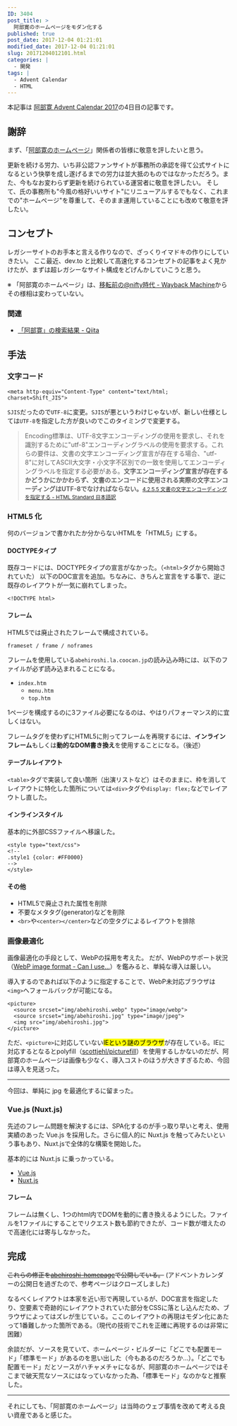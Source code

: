 ```yaml
---
ID: 3404
post_title: >
  阿部寛のホームページをモダン化する
published: true
post_date: 2017-12-04 01:21:01
modified_date: 2017-12-04 01:21:01
slug: 20171204012101.html
categories: |
  - 開発
tags: |
  - Advent Calendar
  - HTML
---
```

<div class="c-alert is-info">本記事は <a href="https://qiita.com/advent-calendar/2017/abehiroshi"> 阿部寛 Advent Calendar 2017</a>の4日目の記事です。</div>

<!--more-->

## 謝辞

まず、「[阿部寛のホームページ](http://abehiroshi.la.coocan.jp/)」関係者の皆様に敬意を評したいと思う。

更新を続ける労力、いち非公認ファンサイトが事務所の承認を得て公式サイトになるという快挙を成し遂げるまでの労力は並大抵のものではなかっただろう。また、今もなお変わらず更新を続けられている運営者に敬意を評したい。
そして、氏の事務所も"今風の格好いいサイト"にリニューアルするでもなく、これまでの"ホームページ"を尊重して、そのまま運用していることにも改めて敬意を評したい。


## コンセプト

レガシーサイトのお手本と言える作りなので、ざっくりイマドキの作りにしていきたい。
ここ最近、dev.to と比較して高速化するコンセプトの記事をよく見かけたが、まずは超レガシーなサイト構成をどげんかしていこうと思う。

※ 「阿部寛のホームページ」は、[移転前の@nifty時代 - Wayback Machine](https://web.archive.org/web/20040507022130/http://homepage3.nifty.com/abe-hiroshi/)からその様相は変わっていない。

### 関連

* [「阿部寛」の検索結果 - Qiita](https://qiita.com/search?q=%E9%98%BF%E9%83%A8%E5%AF%9B&sort=created)

## 手法

### 文字コード

```language-html
<meta http-equiv="Content-Type" content="text/html; charset=Shift_JIS">
```

`SJIS`だったので`UTF-8`に変更。`SJIS`が悪というわけじゃないが、新しい仕様としては`UTF-8`を指定した方が良いのでこのタイミングで変更する。

<blockquote>Encoding標準は、UTF-8文字エンコーディングの使用を要求し、それを識別するために"utf-8"エンコーディングラベルの使用を要求する。これらの要件は、文書の文字エンコーディング宣言が存在する場合、"utf-8"に対してASCII大文字・小文字不区別での一致を使用してエンコーディングラベルを指定する必要がある。<b>文字エンコーディング宣言が存在するかどうかにかかわらず、文書のエンコードに使用される実際の文字エンコーディングはUTF-8でなければならない。</b><small><a href="https://momdo.github.io/html/semantics.html#charset">4.2.5.5 文書の文字エンコーディングを指定する - HTML Standard 日本語訳</a></small></blockquote>


### HTML5 化

何のバージョンで書かれたか分からないHTMLを「HTML5」にする。

#### DOCTYPEタイプ

既存コードには、DOCTYPEタイプの宣言がなかった。（`<html>`タグから開始されていた）
以下のDOC宣言を追加。ちなみに、きちんと宣言をする事で、逆に既存のレイアウトが一気に崩れてしまった。

```language-html
<!DOCTYPE html>
```

#### フレーム

HTML5では廃止されたフレームで構成されている。

```
frameset / frame / noframes
```

フレームを使用している`abehiroshi.la.coocan.jp`の読み込み時には、以下のファイルが必ず読み込まれることになる。

* `index.htm`
  * `menu.htm`
  * `top.htm`

1ページを構成するのに3ファイル必要になるのは、やはりパフォーマンス的に宜しくはない。

フレームタグを使わずにHTML5に則ってフレームを再現するには、**インラインフレーム**もしくは**動的なDOM書き換え**を使用することになる。（後述）


#### テーブルレイアウト

`<table>`タグで実装して良い箇所（出演リストなど）はそのままに、枠を消してレイアウトに特化した箇所については`<div>`タグや`display: flex;`などでレイアウトし直した。

#### インラインスタイル

基本的に外部CSSファイルへ移譲した。

```language-html
<style type="text/css">
<!--
.style1 {color: #FF0000}
-->
</style>
```

#### その他

- HTML5で廃止された属性を削除
- 不要なメタタグ(generator)などを削除
- `<br>`や`<center></center>`などの空タグによるレイアウトを排除


### 画像最適化

画像最適化の手段として、WebPの採用を考えた。
だが、WebPのサポート状況（[WebP image format - Can I use...](https://caniuse.com/#feat=webp)）を鑑みると、単純な導入は厳しい。

導入するのであれば以下のように指定することで、WebP未対応ブラウザは`<img>`へフォールバックが可能になる。

```language-html
<picture>
  <source srcset="img/abehiroshi.webp" type="image/webp">
  <source srcset="img/abehiroshi.jpg" type="image/jpeg"> 
  <img src="img/abehiroshi.jpg">
</picture>
```

ただ、`<picture>`に対応していない<mark>IEという謎のブラウザ</mark>が存在している。IEに対応するとなるとpolyfill（[scottjehl/picturefill](https://github.com/scottjehl/picturefill)）を使用するしかないのだが、阿部寛のホームページは画像も少なく、導入コストのほうが大きすぎるため、今回は導入を見送った。

---

今回は、単純に jpg を最適化するに留まった。


### Vue.js (Nuxt.js)

先述のフレーム問題を解決するには、SPA化するのが手っ取り早いと考え、使用実績のあった Vue.js を採用した。さらに個人的に Nuxt.js を触ってみたいという事もあり、Nuxt.jsで全体的な構築を開始した。

基本的には Nuxt.js に乗っかっている。

- [Vue.js](https://jp.vuejs.org/)
- [Nuxt.js](https://ja.nuxtjs.org/)

#### フレーム

フレームは無くし、1つのhtml内でDOMを動的に書き換えるようにした。ファイルを1ファイルにすることでリクエスト数も節約できたが、コード数が増えたので高速化には寄与しなかった。


## 完成

<!--
<figure>
<img src="https://i.imgur.com/GH5CjIX.png" width="50%">
<figcaption>モダン化した阿部寛のホームページ</figcaption>
</figure>
-->

<strike>これらの修正を[abehiroshi-homepage](#)で公開している。</strike>
(アドベントカレンダーの公開日を過ぎたので、参考ページはクローズしました)

なるべくレイアウトは本家を近い形で再現しているが、DOC宣言を指定したり、空要素で奇跡的にレイアウトされていた部分をCSSに落とし込んだため、ブラウザによってはズレが生じている。ここのレイアウトの再現はモダン化にあたって1番難しかった箇所である。（現代の技術でこれを正確に再現するのは非常に困難）

余談だが、ソースを見ていて、ホームページ・ビルダーに「どこでも配置モード」「標準モード」があるのを思い出した（今もあるのだろうか…）。「どこでも配置モード」だとソースがハチャメチャになるが、阿部寛のホームページではそこまで破天荒なソースにはなっていなかった為、「標準モード」なのかなと推察した。

---

それにしても、「阿部寛のホームページ」は当時のウェブ事情を改めて考える良い資産であると感じた。